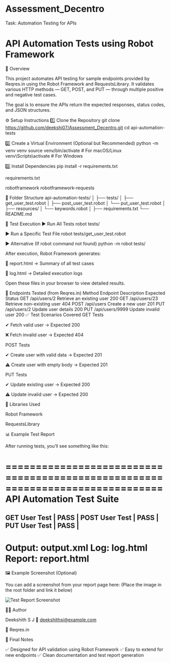 # Assessment_Decentro
Task: Automation Testing for APIs
# API Automation Tests using Robot Framework

📘 Overview

This project automates API testing for sample endpoints provided by Reqres.in
 using the Robot Framework and RequestsLibrary.
It validates various HTTP methods — GET, POST, and PUT — through multiple positive and negative test cases.

The goal is to ensure the APIs return the expected responses, status codes, and JSON structures.

⚙️ Setup Instructions
1️⃣ Clone the Repository
git clone https://github.com/deekshi07/Assessment_Decentro.git
cd api-automation-tests

2️⃣ Create a Virtual Environment (Optional but Recommended)
python -m venv venv
source venv/bin/activate     # For macOS/Linux
venv\Scripts\activate        # For Windows

3️⃣ Install Dependencies
pip install -r requirements.txt


requirements.txt

robotframework
robotframework-requests

🧩 Folder Structure
api-automation-tests/
│
├── tests/
│   ├── get_user_test.robot
│   ├── post_user_test.robot
│   └── put_user_test.robot
│
├── resources/
│   └── keywords.robot
│
├── requirements.txt
└── README.md

🧪 Test Execution
▶ Run All Tests
robot tests/

▶ Run a Specific Test File
robot tests/get_user_test.robot

▶ Alternative (If robot command not found)
python -m robot tests/


After execution, Robot Framework generates:

📄 report.html → Summary of all test cases

🧾 log.html → Detailed execution logs

Open these files in your browser to view detailed results.

🔗 Endpoints Tested (from Reqres.in)
Method	Endpoint	Description	Expected Status
GET	/api/users/2	Retrieve an existing user	200
GET	/api/users/23	Retrieve non-existing user	404
POST	/api/users	Create a new user	201
PUT	/api/users/2	Update user details	200
PUT	/api/users/9999	Update invalid user	200
✅ Test Scenarios Covered
GET Tests

✔ Fetch valid user → Expected 200

❌ Fetch invalid user → Expected 404

POST Tests

✔ Create user with valid data → Expected 201

⚠ Create user with empty body → Expected 201

PUT Tests

✔ Update existing user → Expected 200

⚠ Update invalid user → Expected 200

🧰 Libraries Used

Robot Framework

RequestsLibrary

📊 Example Test Report

After running tests, you’ll see something like this:

==============================================================================
API Automation Test Suite
==============================================================================
GET User Test                                                             | PASS |
POST User Test                                                            | PASS |
PUT User Test                                                             | PASS |
------------------------------------------------------------------------------
Output:  output.xml
Log:     log.html
Report:  report.html
==============================================================================

🖼️ Example Screenshot (Optional)

You can add a screenshot from your report page here:
(Place the image in the root folder and link it below)

![Test Report Screenshot](./report_screenshot.png)

👨‍💻 Author

Deekshith S J
📧 deekshithsj@example.com

🔗 Reqres.in

🏁 Final Notes

✅ Designed for API validation using Robot Framework
✅ Easy to extend for new endpoints
✅ Clean documentation and test report generation